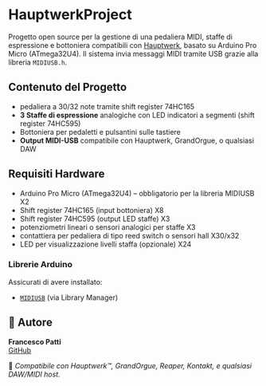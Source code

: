 # HauptwerkProject

Progetto open source per la gestione di una pedaliera MIDI, staffe di espressione e bottoniera compatibili con [Hauptwerk](https://www.hauptwerk.com/), basato su Arduino Pro Micro (ATmega32U4). Il sistema invia messaggi MIDI tramite USB grazie alla libreria `MIDIUSB.h`.

## Contenuto del Progetto

- pedaliera a 30/32 note tramite shift register 74HC165
- **3 Staffe di espressione** analogiche con LED indicatori a segmenti (shift register 74HC595)
- Bottoniera per pedaletti e pulsantini sulle tastiere
- **Output MIDI-USB** compatibile con Hauptwerk, GrandOrgue, o qualsiasi DAW

## Requisiti Hardware

- Arduino Pro Micro (ATmega32U4) – obbligatorio per la libreria MIDIUSB X2
- Shift register 74HC165 (input bottoniera) X8
- Shift register 74HC595 (output LED staffe) X3
- potenziometri lineari o sensori analogici per staffe X3
- contattiera per pedaliera di tipo reed switch o sensori hall X30/x32
- LED per visualizzazione livelli staffa (opzionale) X24

### Librerie Arduino
Assicurati di avere installato:

- [`MIDIUSB`](https://github.com/arduino-libraries/MIDIUSB) (via Library Manager)



## 👤 Autore

**Francesco Patti**  
[GitHub](https://github.com/Alpha004game)


🔗 *Compatibile con Hauptwerk™, GrandOrgue, Reaper, Kontakt, e qualsiasi DAW/MIDI host.*

